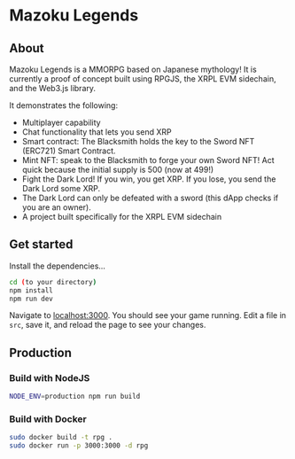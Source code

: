 # Mazoku Legends

## About

Mazoku Legends is a MMORPG based on Japanese mythology! It is currently a proof of concept built using RPGJS, the XRPL EVM sidechain, and the Web3.js library.

It demonstrates the following:

* Multiplayer capability
* Chat functionality that lets you send XRP
* Smart contract: The Blacksmith holds the key to the Sword NFT (ERC721) Smart Contract. 
* Mint NFT: speak to the Blacksmith to forge your own Sword NFT! Act quick because the initial supply is 500 (now at 499!)
* Fight the Dark Lord! If you win, you get XRP. If you lose, you send the Dark Lord some XRP.
* The Dark Lord can only be defeated with a sword (this dApp checks if you are an owner).
* A project built specifically for the XRPL EVM sidechain


## Get started

Install the dependencies...

```bash
cd (to your directory)
npm install
npm run dev
```

Navigate to [localhost:3000](http://localhost:3000). You should see your game running. Edit a file in `src`, save it, and reload the page to see your changes.



## Production

### Build with NodeJS

```bash
NODE_ENV=production npm run build
```

### Build with Docker

```bash
sudo docker build -t rpg .
sudo docker run -p 3000:3000 -d rpg
```

